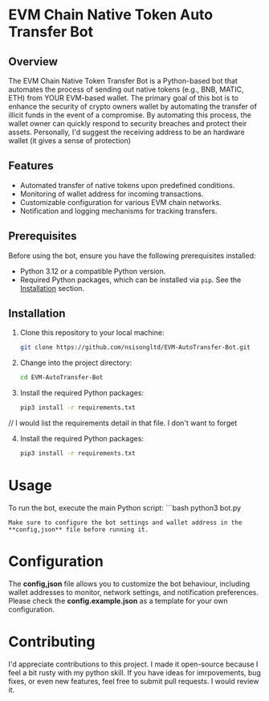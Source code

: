 # EVM Chain Native Token Auto Transfer Bot

## Overview

The EVM Chain Native Token Transfer Bot is a Python-based bot that automates the process of sending out native tokens (e.g., BNB, MATIC, ETH) from YOUR EVM-based wallet. The primary goal of this bot is to enhance the security of crypto owners wallet by automating the transfer of illicit funds in the event of a compromise. By automating this process, the wallet owner can quickly respond to security breaches and protect their assets. Personally, I'd suggest the receiving address to be an hardware wallet (it gives a sense of protection)

## Features

- Automated transfer of native tokens upon predefined conditions.
- Monitoring of wallet address for incoming transactions.
- Customizable configuration for various EVM chain networks.
- Notification and logging mechanisms for tracking transfers.

## Prerequisites

Before using the bot, ensure you have the following prerequisites installed:

- Python 3.12 or a compatible Python version.
- Required Python packages, which can be installed via `pip`. See the [Installation](#installation) section.

## Installation

1. Clone this repository to your local machine:

   ```bash
   git clone https://github.com/nsisongltd/EVM-AutoTransfer-Bot.git

2. Change into the project directory:

   ```bash
   cd EVM-AutoTransfer-Bot

3. Install the required Python packages:

   ```bash
   pip3 install -r requirements.txt

// I would list the requirements detail in that file.  I don't want to forget

4. Install the required Python packages:

   ```bash
   pip3 install -r requirements.txt


# Usage

To run the bot, execute the main Python script:
    ```bash
    python3 bot.py

    Make sure to configure the bot settings and wallet address in the **config,json** file before running it.


# Configuration

The **config,json** file allows you to customize the bot behaviour, including wallet addresses to monitor, network settings, and notification preferences. Please check the **config.example.json** as a template for your own configuration.

# Contributing 

I'd appreciate contributions to this project. I made it open-source because I feel a bit rusty with my python skill. If you have ideas for imrpovements, bug fixes, or even new features, feel free to submit pull requests. I would review it.

